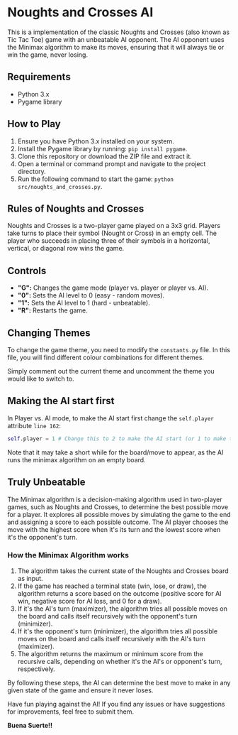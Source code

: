 # Noughts and Crosses AI

This is a implementation of the classic Noughts and Crosses (also known as Tic Tac Toe) game with an unbeatable AI opponent. The AI opponent uses the Minimax algorithm to make its moves, ensuring that it will always tie or win the game, never losing.

## Requirements

-   Python 3.x
-   Pygame library

## How to Play

1. Ensure you have Python 3.x installed on your system.
2. Install the Pygame library by running: `pip install pygame`.
3. Clone this repository or download the ZIP file and extract it.
4. Open a terminal or command prompt and navigate to the project directory.
5. Run the following command to start the game: `python src/noughts_and_crosses.py`.

## Rules of Noughts and Crosses

Noughts and Crosses is a two-player game played on a 3x3 grid. Players take turns to place their symbol (Nought or Cross) in an empty cell. The player who succeeds in placing three of their symbols in a horizontal, vertical, or diagonal row wins the game.

## Controls

-   **"G":** Changes the game mode (player vs. player or player vs. AI).
-   **"0":** Sets the AI level to 0 (easy - random moves).
-   **"1":** Sets the AI level to 1 (hard - unbeatable).
-   **"R":** Restarts the game.

## Changing Themes

To change the game theme, you need to modify the `constants.py` file. In this file, you will find different colour combinations for different themes.

Simply comment out the current theme and uncomment the theme you would like to switch to.

## Making the AI start first

In Player vs. AI mode, to make the AI start first change the `self.player` attribute `line 162`:

```python
self.player = 1 # Change this to 2 to make the AI start (or 1 to make the human player start).

```

Note that it may take a short while for the board/move to appear, as the AI runs the minimax algorithm on an empty board.

## Truly Unbeatable

The Minimax algorithm is a decision-making algorithm used in two-player games, such as Noughts and Crosses, to determine the best possible move for a player. It explores all possible moves by simulating the game to the end and assigning a score to each possible outcome. The AI player chooses the move with the highest score when it's its turn and the lowest score when it's the opponent's turn.

### How the Minimax Algorithm works

1. The algorithm takes the current state of the Noughts and Crosses board as input.
2. If the game has reached a terminal state (win, lose, or draw), the algorithm returns a score based on the outcome (positive score for AI win, negative score for AI loss, and 0 for a draw).
3. If it's the AI's turn (maximizer), the algorithm tries all possible moves on the board and calls itself recursively with the opponent's turn (minimizer).
4. If it's the opponent's turn (minimizer), the algorithm tries all possible moves on the board and calls itself recursively with the AI's turn (maximizer).
5. The algorithm returns the maximum or minimum score from the recursive calls, depending on whether it's the AI's or opponent's turn, respectively.

By following these steps, the AI can determine the best move to make in any given state of the game and ensure it never loses.

Have fun playing against the AI! If you find any issues or have suggestions for improvements, feel free to submit them.

**Buena Suerte!!**
